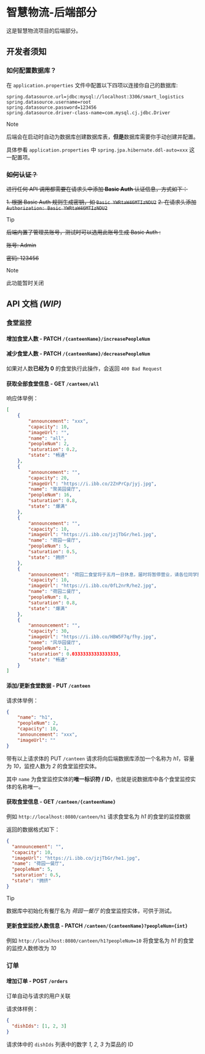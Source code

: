 # 智慧物流-后端部分

这是智慧物流项目的后端部分。

## 开发者须知

### 如何配置数据库？

在 `application.properties` 文件中配置以下四项以连接你自己的数据库:

```properties
spring.datasource.url=jdbc:mysql://localhost:3306/smart_logistics
spring.datasource.username=root
spring.datasource.password=123456
spring.datasource.driver-class-name=com.mysql.cj.jdbc.Driver
```

> [!NOTE]
> 后端会在启动时自动为数据库创建数据库表，**但是**数据库需要你手动创建并配置。
> 
> 具体参看 `application.properties` 中 `spring.jpa.hibernate.ddl-auto=xxx` 这一配置项。

### ~~如何认证？~~

~~进行任何 API 调用都需要在请求头中添加 **Basic Auth** 认证信息，方式如下：~~

~~1. 根据 Basic Auth 规则生成密钥，如 `Basic YWRtaW46MTIzNDU2`~~
~~2. 在请求头添加 `Authorization: Basic YWRtaW46MTIzNDU2`~~

> [!TIP]
> ~~后端内置了管理员账号，测试时可以选用此账号生成 Basic Auth :~~
> 
> ~~账号: Admin~~
> 
> ~~密码: 123456~~

> [!NOTE]
> 此功能暂时关闭

## API 文档 *(WIP)*

### 食堂监控

#### 增加食堂人数 - PATCH `/{canteenName}/increasePeopleNum`

#### 减少食堂人数 - PATCH `/{canteenName}/decreasePeopleNum`

如果对人数**已经为 0** 的食堂执行此操作，会返回 `400 Bad Request`

#### 获取全部食堂信息 - GET `/canteen/all`

响应体举例：

```json
[
    {
        "announcement": "xxx",
        "capacity": 10,
        "imageUrl": "",
        "name": "all",
        "peopleNum": 2,
        "saturation": 0.2,
        "state": "畅通"
    },
    {
        "announcement": "",
        "capacity": 20,
        "imageUrl": "https://i.ibb.co/2ZnPrCp/jyj.jpg",
        "name": "聚英园餐厅",
        "peopleNum": 16,
        "saturation": 0.8,
        "state": "爆满"
    },
    {
        "announcement": "",
        "capacity": 10,
        "imageUrl": "https://i.ibb.co/jzjTbGr/he1.jpg",
        "name": "荷园一餐厅",
        "peopleNum": 5,
        "saturation": 0.5,
        "state": "拥挤"
    },
    {
        "announcement": "荷园二食堂将于五月一日休息，届时将暂停营业，请各位同学提前安排好就餐时间。",
        "capacity": 10,
        "imageUrl": "https://i.ibb.co/0fL2nrR/he2.jpg",
        "name": "荷园二餐厅",
        "peopleNum": 8,
        "saturation": 0.8,
        "state": "爆满"
    },
    {
        "announcement": "",
        "capacity": 30,
        "imageUrl": "https://i.ibb.co/HBW5F7q/fhy.jpg",
        "name": "风华园餐厅",
        "peopleNum": 1,
        "saturation": 0.03333333333333333,
        "state": "畅通"
    }
]
```

#### 添加/更新食堂数据 - PUT `/canteen` 

请求体举例：

```json
{
    "name": "h1",
    "peopleNum": 2,
    "capacity": 10,
    "announcement": "xxx",
    "imageUrl": ""
}
```

带有以上请求体的 PUT `/canteen` 请求将向后端数据库添加一个名称为 *h1*，容量为 *10*，监控人数为 *2* 的食堂监控实体。

其中 `name` 为食堂监控实体的**唯一标识符 / ID**，也就是说数据库中各个食堂监控实体的名称唯一。

#### 获取食堂信息 - GET `/canteen/{canteenName}` 

例如 `http://localhost:8080/canteen/h1` 请求食堂名为 *h1* 的食堂的监控数据

返回的数据格式如下：

```json
{
  "announcement": "",
  "capacity": 10,
  "imageUrl": "https://i.ibb.co/jzjTbGr/he1.jpg",
  "name": "荷园一餐厅",
  "peopleNum": 5,
  "saturation": 0.5,
  "state": "拥挤"
}
```

> [!TIP]
> 数据库中初始化有餐厅名为 *荷园一餐厅* 的食堂监控实体，可供于测试。

#### 更新食堂监控人数信息 - PATCH `/canteen/{canteenName}?peopleNum={int}`

例如 `http://localhost:8080/canteen/h1?peopleNum=10` 将食堂名为 *h1* 的食堂的监控人数修改为 *10*

### 订单

#### 增加订单 - POST `/orders`

订单自动与请求的用户关联

请求体样例：

```json
{
  "dishIds": [1, 2, 3]
}
```

请求体中的 `dishIds` 列表中的数字 *1, 2, 3* 为菜品的 ID





